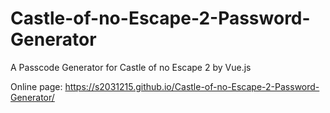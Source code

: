 # Castle-of-no-Escape-2-Password-Generator
A Passcode Generator for Castle of no Escape 2 by Vue.js

Online page:
https://s2031215.github.io/Castle-of-no-Escape-2-Password-Generator/
